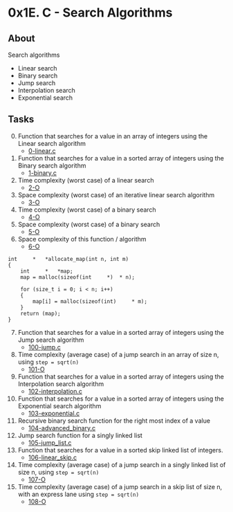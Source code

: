 # 0x1E. C - Search Algorithms

## About
Search algorithms
* Linear search
* Binary search
* Jump search
* Interpolation search
* Exponential search

## Tasks
0. Function that searches for a value in an array of integers using the Linear search algorithm
	* [0-linear.c](0-linear.c)
1. Function that searches for a value in a sorted array of integers using the Binary search algorithm
	* [1-binary.c](1-binary.c)
2. Time complexity (worst case) of a linear search
	* [2-O](2-O)
3. Space complexity (worst case) of an iterative linear search algorithm
	* [3-O](3-O)
4. Time complexity (worst case) of a binary search 
	* [4-O](4-O)
5. Space complexity (worst case) of a binary search
	* [5-O](5-O)
6. Space complexity of this function / algorithm
	* [6-O](6-O)
```
int 	*	*allocate_map(int n, int m)
{
	int 	*	*map;
	map = malloc(sizeof(int 	*) 	* n);

	for (size_t i = 0; i < n; i++)
	{
		map[i] = malloc(sizeof(int) 	* m);
	}
	return (map);
}
```




7. Function that searches for a value in a sorted array of integers using the Jump search algorithm
	* [100-jump.c](100-jump.c)
8. Time complexity (average case) of a jump search in an array of size n, using `step = sqrt(n)`
	* [101-O](101-O)
9. Function that searches for a value in a sorted array of integers using the Interpolation search algorithm
	* [102-interpolation.c](102-interpolation.c)
10. Function that searches for a value in a sorted array of integers using the Exponential search algorithm
	* [103-exponential.c](103-exponential.c)
11. Recursive binary search function for the right most index of a value
	* [104-advanced_binary.c](104-advanced_binary.c)
12. Jump search function for a singly linked list
	* [105-jump_list.c](105-jump_list.c)
13. Function that searches for a value in a sorted skip linked list of integers.
	* [106-linear_skip.c](106-linear_skip.c)
14. Time complexity (average case) of a jump search in a singly linked list of size n, using `step = sqrt(n)`
	* [107-O](107-O)
15. Time complexity (average case) of a jump search in a skip list of size n, with an express lane using `step = sqrt(n)`
	* [108-O](108-O)
